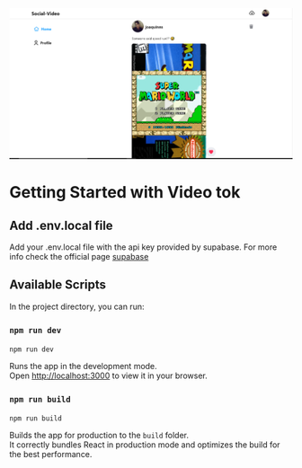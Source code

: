 ![Screenshoot](https://github.com/joaquinns/video-tok/blob/master/videotok.PNG?raw=true)

# Getting Started with Video tok

## Add .env.local file

Add your .env.local file with the api key provided by supabase. For more info check the official page [supabase](https://supabase.com/docs)


## Available Scripts

In the project directory, you can run:

### `npm run dev`

```
npm run dev
```

Runs the app in the development mode.\
Open [http://localhost:3000](http://localhost:3000) to view it in your browser.


### `npm run build`

```
npm run build
```

Builds the app for production to the `build` folder.\
It correctly bundles React in production mode and optimizes the build for the best performance.


